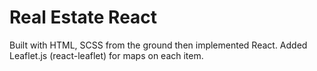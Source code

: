 # Real Estate React

Built with HTML, SCSS from the ground then implemented React.
Added Leaflet.js (react-leaflet) for maps on each item.
